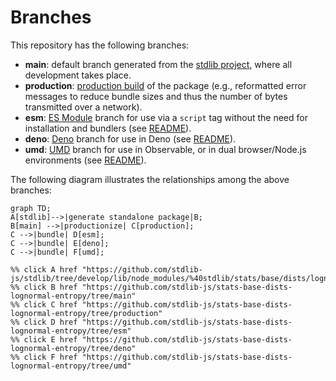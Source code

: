 <!--

@license Apache-2.0

Copyright (c) 2022 The Stdlib Authors.

Licensed under the Apache License, Version 2.0 (the "License");
you may not use this file except in compliance with the License.
You may obtain a copy of the License at

    http://www.apache.org/licenses/LICENSE-2.0

Unless required by applicable law or agreed to in writing, software
distributed under the License is distributed on an "AS IS" BASIS,
WITHOUT WARRANTIES OR CONDITIONS OF ANY KIND, either express or implied.
See the License for the specific language governing permissions and
limitations under the License.

-->

# Branches

This repository has the following branches:

-   **main**: default branch generated from the [stdlib project][stdlib-url], where all development takes place.
-   **production**: [production build][production-url] of the package (e.g., reformatted error messages to reduce bundle sizes and thus the number of bytes transmitted over a network).
-   **esm**: [ES Module][esm-url] branch for use via a `script` tag without the need for installation and bundlers (see [README][esm-readme]).
-   **deno**: [Deno][deno-url] branch for use in Deno (see [README][deno-readme]).
-   **umd**: [UMD][umd-url] branch for use in Observable, or in dual browser/Node.js environments (see [README][umd-readme]).

The following diagram illustrates the relationships among the above branches:

```mermaid
graph TD;
A[stdlib]-->|generate standalone package|B;
B[main] -->|productionize| C[production];
C -->|bundle| D[esm];
C -->|bundle| E[deno];
C -->|bundle| F[umd];

%% click A href "https://github.com/stdlib-js/stdlib/tree/develop/lib/node_modules/%40stdlib/stats/base/dists/lognormal/entropy"
%% click B href "https://github.com/stdlib-js/stats-base-dists-lognormal-entropy/tree/main"
%% click C href "https://github.com/stdlib-js/stats-base-dists-lognormal-entropy/tree/production"
%% click D href "https://github.com/stdlib-js/stats-base-dists-lognormal-entropy/tree/esm"
%% click E href "https://github.com/stdlib-js/stats-base-dists-lognormal-entropy/tree/deno"
%% click F href "https://github.com/stdlib-js/stats-base-dists-lognormal-entropy/tree/umd"
```

[stdlib-url]: https://github.com/stdlib-js/stdlib/tree/develop/lib/node_modules/%40stdlib/stats/base/dists/lognormal/entropy
[production-url]: https://github.com/stdlib-js/stats-base-dists-lognormal-entropy/tree/production
[deno-url]: https://github.com/stdlib-js/stats-base-dists-lognormal-entropy/tree/deno
[deno-readme]: https://github.com/stdlib-js/stats-base-dists-lognormal-entropy/blob/deno/README.md
[umd-url]: https://github.com/stdlib-js/stats-base-dists-lognormal-entropy/tree/umd
[umd-readme]: https://github.com/stdlib-js/stats-base-dists-lognormal-entropy/blob/umd/README.md
[esm-url]: https://github.com/stdlib-js/stats-base-dists-lognormal-entropy/tree/esm
[esm-readme]: https://github.com/stdlib-js/stats-base-dists-lognormal-entropy/blob/esm/README.md